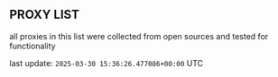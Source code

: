 ## PROXY LIST

all proxies in this list were collected from open sources and tested for functionality

last update: `2025-03-30 15:36:26.477086+00:00` UTC